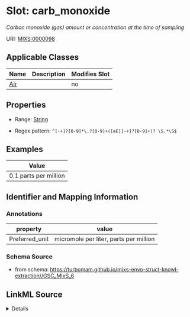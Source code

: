 # Slot: carb_monoxide


_Carbon monoxide (gas) amount or concentration at the time of sampling_



URI: [MIXS:0000098](https://w3id.org/mixs/0000098)



<!-- no inheritance hierarchy -->




## Applicable Classes

| Name | Description | Modifies Slot |
| --- | --- | --- |
[Air](Air.md) |  |  no  |







## Properties

* Range: [String](String.md)

* Regex pattern: `^[-+]?[0-9]*\.?[0-9]+([eE][-+]?[0-9]+)? \S.*\S$`






## Examples

| Value |
| --- |
| 0.1 parts per million |

## Identifier and Mapping Information





### Annotations

| property | value |
| --- | --- |
| Preferred_unit | micromole per liter, parts per million |



### Schema Source


* from schema: https://turbomam.github.io/mixs-envo-struct-knowl-extraction//GSC_MIxS_6




## LinkML Source

<details>
```yaml
name: carb_monoxide
annotations:
  Preferred_unit:
    tag: Preferred_unit
    value: micromole per liter, parts per million
description: Carbon monoxide (gas) amount or concentration at the time of sampling
title: carbon monoxide
notes:
- carbon
examples:
- value: 0.1 parts per million
from_schema: https://turbomam.github.io/mixs-envo-struct-knowl-extraction//GSC_MIxS_6
rank: 1000
slot_uri: MIXS:0000098
multivalued: false
alias: carb_monoxide
domain_of:
- Air
range: string
required: false
recommended: false
pattern: ^[-+]?[0-9]*\.?[0-9]+([eE][-+]?[0-9]+)? \S.*\S$

```
</details>